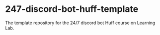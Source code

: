 # 247-discord-bot-huff-template
The template repository for the 24/7 discord bot Huff course on Learning Lab.
